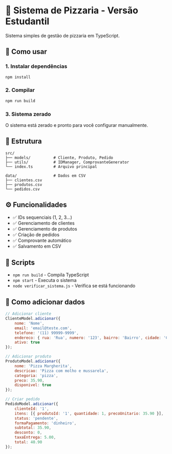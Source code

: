 # 🍕 Sistema de Pizzaria - Versão Estudantil

Sistema simples de gestão de pizzaria em TypeScript.

## 🚀 Como usar

### 1. Instalar dependências
```bash
npm install
```

### 2. Compilar
```bash
npm run build
```

### 3. Sistema zerado
O sistema está zerado e pronto para você configurar manualmente.

## 📁 Estrutura

```
src/
├── models/          # Cliente, Produto, Pedido
├── utils/           # IDManager, ComprovanteGenerator
└── index.ts         # Arquivo principal

data/                # Dados em CSV
├── clientes.csv
├── produtos.csv
└── pedidos.csv
```

## ⚙️ Funcionalidades

- ✅ IDs sequenciais (1, 2, 3...)
- ✅ Gerenciamento de clientes
- ✅ Gerenciamento de produtos
- ✅ Criação de pedidos
- ✅ Comprovante automático
- ✅ Salvamento em CSV

## 🎯 Scripts

- `npm run build` - Compila TypeScript
- `npm start` - Executa o sistema
- `node verificar_sistema.js` - Verifica se está funcionando

## 📝 Como adicionar dados

```javascript
// Adicionar cliente
ClienteModel.adicionar({
    nome: 'Nome',
    email: 'email@teste.com',
    telefone: '(11) 99999-9999',
    endereco: { rua: 'Rua', numero: '123', bairro: 'Bairro', cidade: 'Cidade', cep: '01234-567' },
    ativo: true
});

// Adicionar produto
ProdutoModel.adicionar({
    nome: 'Pizza Margherita',
    descricao: 'Pizza com molho e mussarela',
    categoria: 'pizza',
    preco: 35.90,
    disponivel: true
});

// Criar pedido
PedidoModel.adicionar({
    clienteId: '1',
    itens: [{ produtoId: '1', quantidade: 1, precoUnitario: 35.90 }],
    status: 'pendente',
    formaPagamento: 'dinheiro',
    subtotal: 35.90,
    desconto: 0,
    taxaEntrega: 5.00,
    total: 40.90
});
```



